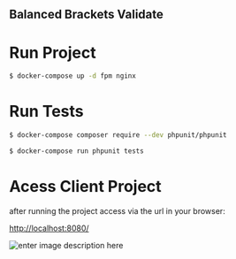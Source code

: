 ## Balanced Brackets Validate

# Run Project

```bash
$ docker-compose up -d fpm nginx
```

# Run Tests

```bash
$ docker-compose composer require --dev phpunit/phpunit 
```

```bash
$ docker-compose run phpunit tests 
```

# Acess Client Project 

after running the project access via the url in your browser:

[http://localhost:8080/](http://localhost:8080/)

![enter image description here](https://i.ibb.co/qdC80gZ/img-projeto.jpg)
